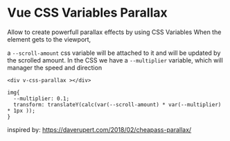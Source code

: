 # Vue CSS Variables Parallax

Allow to create powerfull parallax effects by using CSS Variables
When the element gets to the viewport, 

a `--scroll-amount` css variable will be attached to it
and will be updated by the scrolled amount.
In the CSS we have a `--multiplier` variable, which will manager the speed and direction


```
<div v-css-parallax ></div>

img{
  --multiplier: 0.1;
  transform: translateY(calc(var(--scroll-amount) * var(--multiplier) * 1px ));
}
```

inspired by: https://daverupert.com/2018/02/cheapass-parallax/
